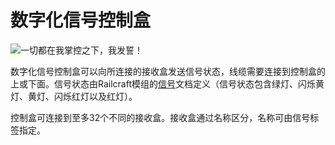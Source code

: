 # 数字化信号控制盒

![一切都在我掌控之下，我发誓！](block:computronics:digital_box@1)

数字化信号控制盒可以向所连接的接收盒发送信号状态，线缆需要连接到控制盒的上或下面。信号状态由Railcraft模组的[信号](http://railcraft.info/wiki/guide:signalling)文档定义（信号状态包含绿灯、闪烁黄灯、黄灯、闪烁红灯以及红灯）。

控制盒可连接到至多32个不同的接收盒。接收盒通过名称区分，名称可由信号标签指定。
